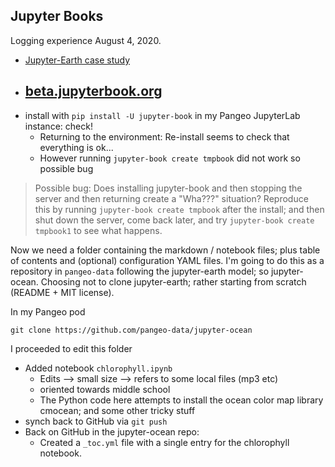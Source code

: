 ## Jupyter Books

Logging experience August 4, 2020. 

- [Jupyter-Earth case study](https://github.com/pangeo-data/jupyter-earth#build-the-documentation) 
- [beta.jupyterbook.org](https://beta.jupyterbook.org/start/overview.html)
  - 
- install with `pip install -U jupyter-book` in my Pangeo JupyterLab instance: check!
  - Returning to the environment: Re-install seems to check that everything is ok...
  - However running `jupyter-book create tmpbook` did not work so possible bug
  
  
> Possible bug: Does installing jupyter-book and then stopping the server and then returning create a "Wha???" situation? 
> Reproduce this by running `jupyter-book create tmpbook` after the install; and then shut down the server, come back later, 
> and try `jupyter-book create tmpbook1` to see what happens. 
  
  
Now we need a folder containing the markdown / notebook files; plus table of contents and (optional) configuration YAML files. 
I'm going to do this as a repository in `pangeo-data` following the jupyter-earth model; so jupyter-ocean. Choosing not to 
clone jupyter-earth; rather starting from scratch (README + MIT license). 

In my Pangeo pod

```
git clone https://github.com/pangeo-data/jupyter-ocean
```

I proceeded to edit this folder

- Added notebook `chlorophyll.ipynb`
  - Edits --> small size --> refers to some local files (mp3 etc)
  - oriented towards middle school
  - The Python code here attempts to install the ocean color map library cmocean; and some other tricky stuff
- synch back to GitHub via `git push`
- Back on GitHub in the jupyter-ocean repo:
  - Created a `_toc.yml` file with a single entry for the chlorophyll notebook.


